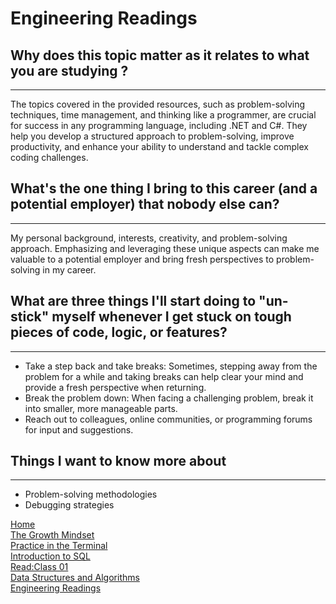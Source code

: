 # Engineering Readings
## Why does this topic matter as it relates to what you are studying ?
-----
The topics covered in the provided resources, such as problem-solving techniques, time management, and thinking like a programmer, are crucial for success in any programming language, including .NET and C#. They help you develop a structured approach to problem-solving, improve productivity, and enhance your ability to understand and tackle complex coding challenges.

## What's the one thing I bring to this career (and a potential employer) that nobody else can? 
-----
My personal background, interests, creativity, and problem-solving approach. Emphasizing and leveraging these unique aspects can make me valuable to a potential employer and bring fresh perspectives to problem-solving in my career.

 ## What are three things I'll start doing to "un-stick" myself whenever I get stuck on tough pieces of code, logic, or features?
 -----
 - Take a step back and take breaks: Sometimes, stepping away from the problem for a while and taking breaks can help clear your mind and provide a fresh perspective when  returning. 
 -  Break the problem down: When facing a challenging problem, break it into smaller, more manageable parts. 
 -  Reach out to colleagues, online communities, or programming forums for input and suggestions.

 ## Things I want to know more about
 -----
 - Problem-solving methodologies
 - Debugging strategies
















[Home](./README.md)       
[The Growth Mindset](./README2.md)    
[ Practice in the Terminal](./Terminal.md)   
[Introduction to SQL](./sql.md)    
   [Read:Class 01](./Class01.md)    
     [Data Structures and Algorithms](./Data.md)   
     [Engineering Readings](./EngineeringReadings.md)